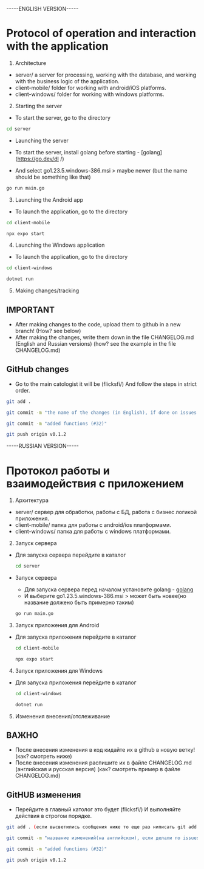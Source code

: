 -----ENGLISH VERSION-----

# Protocol of operation and interaction with the application

1. Architecture

- server/ a server for processing, working with the database, and working with the business logic of the application.
- client-mobile/ folder for working with android/iOS platforms.
- client-windows/ folder for working with windows platforms.

2. Starting the server

- To start the server, go to the directory

```bash
cd server
```

- Launching the server

- To start the server, install golang before starting - [golang](https://go.dev/dl /)
- And select go1.23.5.windows-386.msi > maybe newer (but the name should be something like that)

```bash
go run main.go
```

3. Launching the Android app

- To launch the application, go to the directory

```bash
cd client-mobile
```

```bash
npx expo start
```

4. Launching the Windows application

- To launch the application, go to the directory

```bash
cd client-windows
```

```bash
dotnet run
```

5. Making changes/tracking

## IMPORTANT

- After making changes to the code, upload them to github in a new branch! (How? see below)
- After making the changes, write them down in the file CHANGELOG.md (English and Russian versions) (how? see the example in the file CHANGELOG.md)

## GitHub changes

- Go to the main catologist it will be (flicksfi/) And follow the steps in strict order.

```bash
git add .

git commit -m "the name of the changes (in English), if done on issues before, indicate the number in parentheses - example below"

git commit -m "added functions (#32)"

git push origin v0.1.2
```

-----RUSSIAN VERSION-----

# Протокол работы и взаимодействия с приложением

1. Архитектура

- server/ сервер для обработки, работы с БД, работа с бизнес логикой приложения.
- client-mobile/ папка для работы с android/ios платформами.
- client-windows/ папка для работы с windows платформами.

2. Запуск сервера

- Для запуска сервера перейдите в каталог

  ```bash
  cd server
  ```

- Запуск сервера

  - Для запуска сервера перед началом установите golang - [golang](https://go.dev/dl/)
  - И выберите go1.23.5.windows-386.msi > может быть новее(но название должено быть примерно таким)

  ```bash
  go run main.go
  ```

3. Запуск приложения для Android

- Для запуска приложения перейдите в каталог

  ```bash
  cd client-mobile
  ```

  ```bash
  npx expo start
  ```

4. Запуск приложения для Windows

- Для запуска приложения перейдите в каталог

  ```bash
  cd client-windows
  ```

  ```bash
  dotnet run
  ```

5. Изменения внесения/отслеживание

## ВАЖНО

- После внесения изменения в код кидайте их в github в новую ветку! (как? смотреть ниже)
- После внесения изменения распишите их в файле CHANGELOG.md (английская и русская версия) (как? смотреть пример в файле CHANGELOG.md)

## GitHUB изменения

- Перейдите в главный католог это будет (flicksfi/) И выполняйте действия в строгом порядке.

```bash
git add . (если высветились сообщения ниже то еще раз ниписать git add .)

git commit -m "название изменений(на английском), если делали по issues до в скобках указать номер - пример ниже"

git commit -m "added functions (#32)"

git push origin v0.1.2
```
